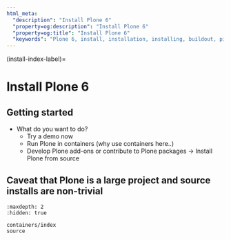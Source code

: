 ```yaml
---
html_meta:
  "description": "Install Plone 6"
  "property=og:description": "Install Plone 6"
  "property=og:title": "Install Plone 6"
  "keywords": "Plone 6, install, installation, installing, buildout, pip, docker"
---
```


(install-index-label)=

# Install Plone 6

## Getting started

* What do you want to do?
  * Try a demo now
  * Run Plone in containers (why use containers here..)
  * Develop Plone add-ons or contribute to Plone packages → Install Plone from source


## Caveat that Plone is a large project and source installs are non-trivial



```{toctree}
:maxdepth: 2
:hidden: true

containers/index
source
```

